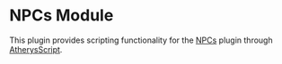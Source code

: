 # NPCs Module

This plugin provides scripting functionality for the [NPCs](https://github.com/Atherys-Horizons/NPCs) plugin through [AtherysScript](https://github.com/Atherys-Horizons/AtherysScript).
